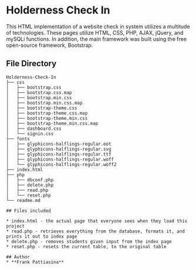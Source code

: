 # Holderness Check In

This HTML implementation of a website check in system utilizes a multitude of technologies. These pages utilize HTML, CSS, PHP, AJAX, jQuery, and mySQLi functions. In addition, the main framework was built using the free open-source framework, Bootstrap.

## File Directory
```
Holderness-Check-In  
├── css  
│   ├── bootstrap.css  
│   ├── bootstrap.css.map  
│   ├── bootstrap.min.css  
│   ├── bootstrap.min.css.map  
│   ├── bootstrap-theme.css  
│   ├── bootstrap-theme.css.map  
│   ├── bootstrap-theme.min.css  
│   ├── bootstrap-theme.min.css.map  
│   ├── dashboard.css  
│   └── signin.css  
├── fonts  
│   ├── glyphicons-halflings-regular.eot  
│   ├── glyphicons-halflings-regular.svg  
│   ├── glyphicons-halflings-regular.ttf  
│   ├── glyphicons-halflings-regular.woff  
│   └── glyphicons-halflings-regular.woff2  
├── index.html  
├── php  
│   ├── dbconf.php  
│   ├── delete.php  
│   ├── read.php  
│   └── reset.php  
└── readme.md  

## Files included

* index.html - the actual page that everyone sees when they load this project
* read.php - retrieves everything from the database, formats it, and prints it out to index page
* delete.php - removes students given input from the index page
* reset.php - resets the current table, to the original table

## Author
* **Frank Pattiasina**
```
